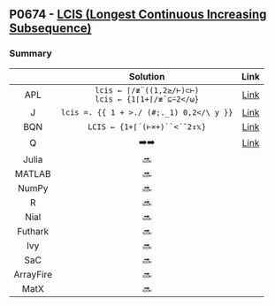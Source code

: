 ## P0674 - [LCIS (Longest Continuous Increasing Subsequence)](https://leetcode.com/problems/longest-continuous-increasing-subsequence)

### Summary

||Solution|Link|
|:-:|:-:|:-:|
|APL|`lcis ← ⌈/≢¨((1,2≥/⊢)⊂⊢)`<br>`lcis ← {1⌈1+⌈/≢¨⊆⍨2</⍵}`|[Link](https://github.com/codereport/LeetCode/blob/master/0049_Problem_1.apl)|
|J|`lcis =. {{ 1 + >./ (#;._1) 0,2</\ y }}`|[Link](https://github.com/codereport/LeetCode/blob/master/0049_Problem_1.ijs)|
|BQN|`LCIS ← {1+⌈´(⊢×+)``<´˘2↕𝕩}`|[Link](https://github.com/codereport/katas/blob/main/Top10/03_lcis.bqn)|
|Q|:arrow_right::arrow_right:|[Link](https://github.com/codereport/LeetCode/blob/master/0049_Problem_1.q)|
|Julia|:soon:||
|MATLAB|:soon:||
|NumPy|:soon:||
|R|:soon:||
|Nial|:soon:||
|Futhark|:soon:||
|Ivy|:soon:||
|SaC|:soon:||
|ArrayFire|:soon:||
|MatX|:soon:||
